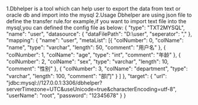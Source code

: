 1.Dbhelper is a tool which can help user to export the data from text or oracle db and import into the mysql
2.Usage
  Dbhelper are using json file to define the transfer rule.for example,if you want to import text file
  into the mysql,you can defined the config file as below:
  {
  	"type": "TXT2MYSQL",
  	"name": "user",
  	"datasource": {
  		"dataFilePath": "D:\\user",
  		"seperator": ","
  	},
  	"mapping": {
  		"name": "user",
  		"metaList": [{
  				"colNumber": 0,
  				"colName": "name",
  				"type": "varchar",
  				"length": 50,
  				"comment": "用户名"
  			},
  			{
  				"colNumber": 1,
  				"colName": "age",
  				"type": "int",
  				"comment": "年龄"
  			},
  			{
  				"colNumber": 2,
  				"colName": "sex",
  				"type": "varchar",
  				"length": 10,
  				"comment": "性别"
  			},
  			{
  				"colNumber": 3,
  				"colName": "department",
  				"type": "varchar",
  				"length": 100,
  				"comment": "部门"
  			}
  		]
  	},
  	"target": {
  		"url": "jdbc:mysql://127.0.0.1:3306/dbhelper?serverTimezone=UTC&useUnicode=true&characterEncoding=utf-8",
  		"userName": "root",
  		"password": "12345678"
  	}
  }


